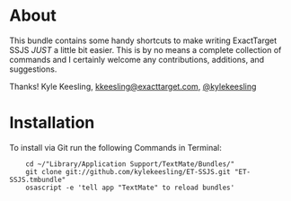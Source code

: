 About
============
This bundle contains some handy shortcuts to make writing ExactTarget SSJS *JUST* a little bit easier. This is by no means a complete collection of commands and I certainly welcome any contributions, additions, and suggestions.

Thanks!
Kyle Keesling, kkeesling@exacttarget.com, [@kylekeesling](http://twitter.com/kylekeesling)

Installation
============

To install via Git run the following Commands in Terminal:

		cd ~/"Library/Application Support/TextMate/Bundles/"
		git clone git://github.com/kylekeesling/ET-SSJS.git "ET-SSJS.tmbundle"
		osascript -e 'tell app "TextMate" to reload bundles'		




